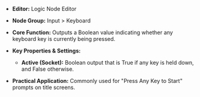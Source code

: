 - **Editor:** Logic Node Editor
    
- **Node Group:** Input > Keyboard
    
- **Core Function:** Outputs a Boolean value indicating whether any keyboard key is currently being pressed.
    
- **Key Properties & Settings:**
    
    - **Active (Socket):** Boolean output that is True if any key is held down, and False otherwise.
        
- **Practical Application:** Commonly used for "Press Any Key to Start" prompts on title screens.